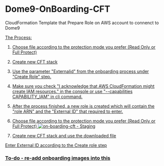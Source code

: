 # Dome9-OnBoarding-CFT
CloudFormation Template that Prepare Role on AWS account to connenct to Dome9 


<u>The Process:<u>

1. Choose file according to the protection mode you prefer (Read Only or Full Protect)
2. Create new CFT stack
3. Use the parameter "Externalid" from the onboarding process under "Create Role" step.
4. Make sure you check "I acknowledge that AWS CloudFormation might create IAM resources." in the console or use "--capabilities CAPABILITY_IAM" in cli command. 
5. After the process finished, a new role is created which will contain the "role ARN" and the "External ID" that required to enter.

1. Choose file according to the protection mode you prefer (Read Only or Full Protect)
![on-boarding-cft - Staging](https://github.com/Dome9/wiki/blob/master/images/on-boarding-cft.png)

2. Create new CFT stack and use the downloaded file 

Enter External ID according to the Create role step

### To-do - re-add onboarding images into this

